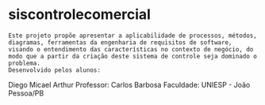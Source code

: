 # siscontrolecomercial
	Este projeto propõe apresentar a aplicabilidade de processos, métodos, diagramas, ferramentas da engenharia de requisitos de software, visando o entendimento das características no contexto de negócio, do modo que a partir da criação deste sistema de controle seja dominado o problema.
	Desenvolvido pelos alunos:
Diego
Micael
Arthur
	Professor:
Carlos Barbosa
	Faculdade:
UNIESP - João Pessoa/PB
